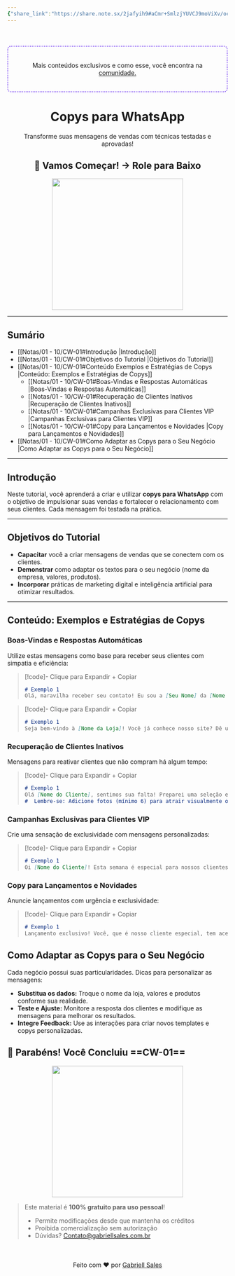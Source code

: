 ```yaml
---
{"share_link":"https://share.note.sx/2jafyih9#aCmr+SmlzjYUVCJ9moViXv/ocfcoWssdFM2OZOuzJBM","share_updated":"2025-02-06T15:18:45-03:00","title":"CW-01","Criado":"2025-02-09","dg-publish":true,"dg-home":null,"permalink":"/notas/01-10/cw-01/","dgPassFrontmatter":true}
---
```


<div align="center" style="margin-top:50px; padding:20px; border: 2px dotted #8A5CF4; border-radius: 8px;">
  <p>Mais conteúdos exclusivos e como esse, você encontra na <a href="https://comunidade.gabriellsales.com.br" target="_blank">comunidade.</a></p>
</div>

<div align="center"><h1>Copys para WhatsApp</h1> <p>Transforme suas mensagens de vendas com técnicas testadas e aprovadas!</p> <h2>🚀 Vamos Começar! → Role para Baixo</h2> </div>

<div align="center">
  <img src="https://media.giphy.com/media/l0MYt5jPR6QX5pnqM/giphy.gif" width="300">
</div>

---
## Sumário

- [[Notas/01 - 10/CW-01#Introdução <a id="introducao"></a>\|Introdução]]
- [[Notas/01 - 10/CW-01#Objetivos do Tutorial <a id="objetivos"></a>\|Objetivos do Tutorial]]
- [[Notas/01 - 10/CW-01#Conteúdo Exemplos e Estratégias de Copys <a id="conteudo-copys"></a>\|Conteúdo: Exemplos e Estratégias de Copys]]
  - [[Notas/01 - 10/CW-01#Boas-Vindas e Respostas Automáticas <a id="boas-vindas"></a>\|Boas-Vindas e Respostas Automáticas]]
  - [[Notas/01 - 10/CW-01#Recuperação de Clientes Inativos <a id="recuperacao-clientes"></a>\|Recuperação de Clientes Inativos]]
  - [[Notas/01 - 10/CW-01#Campanhas Exclusivas para Clientes VIP <a id="campanhas-vip"></a>\|Campanhas Exclusivas para Clientes VIP]]
  - [[Notas/01 - 10/CW-01#Copy para Lançamentos e Novidades <a id="copy-lancamentos"></a>\|Copy para Lançamentos e Novidades]]
- [[Notas/01 - 10/CW-01#Como Adaptar as Copys para o Seu Negócio <a id="adapte-as-copys"></a>\|Como Adaptar as Copys para o Seu Negócio]]

---

## Introdução <a id="introducao"></a>
Neste tutorial, você aprenderá a criar e utilizar **copys para WhatsApp** com o objetivo de impulsionar suas vendas e fortalecer o relacionamento com seus clientes. Cada mensagem foi testada na prática.

---

## Objetivos do Tutorial <a id="objetivos"></a>
- **Capacitar** você a criar mensagens de vendas que se conectem com os clientes.
- **Demonstrar** como adaptar os textos para o seu negócio (nome da empresa, valores, produtos).
- **Incorporar** práticas de marketing digital e inteligência artificial para otimizar resultados.

---


## Conteúdo: Exemplos e Estratégias de Copys <a id="conteudo-copys"></a>

### Boas-Vindas e Respostas Automáticas <a id="boas-vindas"></a>

Utilize estas mensagens como base para receber seus clientes com simpatia e eficiência:

> [!code]- Clique para Expandir + Copiar
> ```markdown
> # Exemplo 1
> Olá, maravilha receber seu contato! Eu sou a [Seu Nome] da [Nome da Loja] e estou aqui para te ajudar. Como posso te atender hoje?
> ```

> [!code]- Clique para Expandir + Copiar
> ```markdown
> # Exemplo 1
> Seja bem-vindo à [Nome da Loja]! Você já conhece nosso site? Dê uma olhada em [Link Interno: [[Site da Loja]]]. Estamos prontos para tirar todas as suas dúvidas!
> ```

### Recuperação de Clientes Inativos <a id="recuperacao-clientes"></a>

Mensagens para reativar clientes que não compram há algum tempo:

> [!code]- Clique para Expandir + Copiar
> ```markdown
> # Exemplo 1
>Olá [Nome do Cliente], sentimos sua falta! Preparei uma seleção especial com muito carinho para você. Confira as novidades em [Link Interno: [[Lançamentos]]].
>#  Lembre-se: Adicione fotos (mínimo 6) para atrair visualmente o cliente!
> ```

### Campanhas Exclusivas para Clientes VIP <a id="campanhas-vip"></a>

Crie uma sensação de exclusividade com mensagens personalizadas:

> [!code]- Clique para Expandir + Copiar
> ```markdown
> # Exemplo 1
>Oi [Nome do Cliente]! Esta semana é especial para nossos clientes VIP. Só para você: ofertas exclusivas e descontos imperdíveis. Responda "Eu quero" para receber mais detalhes!
> ```

### Copy para Lançamentos e Novidades <a id="copy-lancamentos"></a>

Anuncie lançamentos com urgência e exclusividade:

> [!code]- Clique para Expandir + Copiar
> ```markdown
> # Exemplo 1
>Lançamento exclusivo! Você, que é nosso cliente especial, tem acesso antecipado a nossa nova coleção. Escolha seu favorito antes que acabe: [Link Interno: [[Colecao Exclusiva]]].
> ```

## Como Adaptar as Copys para o Seu Negócio <a id="adapte-as-copys"></a>

Cada negócio possui suas particularidades. Dicas para personalizar as mensagens:

- **Substitua os dados:** Troque o nome da loja, valores e produtos conforme sua realidade.
- **Teste e Ajuste:** Monitore a resposta dos clientes e modifique as mensagens para melhorar os resultados.
- **Integre Feedback:** Use as interações para criar novos templates e copys personalizadas.

## 🎉 Parabéns! Você Concluiu ==CW-01==

<div align="center"> <img src="https://media.giphy.com/media/3o7abKhOpu0NwenH3O/giphy.gif" width="300"> </div>

> Este material é **100% gratuito para uso pessoal**!
> - Permite modificações desde que mantenha os créditos
> - Proibida comercialização sem autorização
> - Dúvidas? Contato@gabriellsales.com.br

<div align="center" style="margin-top:50px">
  <p>Feito com ❤️ por <a href="https://gabriellsales.com.br" target="_blank">Gabriell Sales</a></p>
</div>